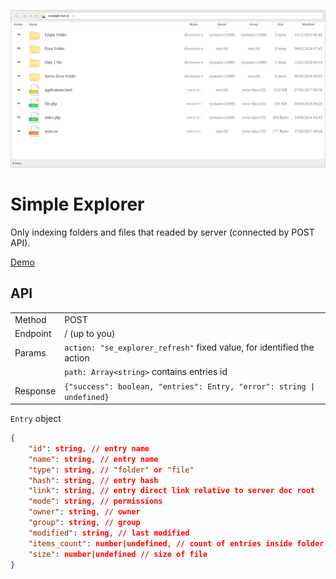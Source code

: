 <p align="center"><img src="./assets/images/preview.png" width="640"></p>

# Simple Explorer

Only indexing folders and files that readed by server (connected by POST API).

[Demo](https://ryomario.github.io/simple-explorer/)

## API


| | |
| - | - |
| Method | POST |
| Endpoint | / (up to you) |
| Params | `action: "se_explorer_refresh"` fixed value, for identified the action
| | `path: Array<string>` contains entries id |
| Response | `{"success": boolean, "entries": Entry, "error": string \| undefined}`

`Entry` object
```json
{
    "id": string, // entry name
    "name": string, // entry name
    "type": string, // "folder" or "file"
    "hash": string, // entry hash
    "link": string, // entry direct link relative to server doc root
    "mode": string, // permissions
    "owner": string, // owner
    "group": string, // group
    "modified": string, // last modified
    "items_count": number|undefined, // count of entries inside folder
    "size": number|undefined // size of file
}
```